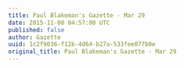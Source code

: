 ```yaml
---
title: Paul Blakeman's Gazette - Mar 29
date: 2015-11-08 04:57:00 UTC
published: false
author: Gazette
uuid: 1c2f9036-f12b-4d64-b27a-533fee077b0e
original_title: Paul Blakeman's Gazette - Mar 29
---
```


